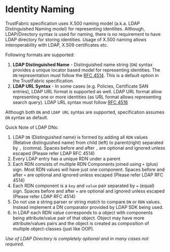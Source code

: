# Identity Naming

TrustFabric specification uses X.500 naming model (a.k.a. LDAP Distinguished Naming model) for representing identities. Although, LDAP/Directory syntax is used for naming, there is no requirement to have LDAP directory for storing identities. Usage of X.500 naming allows interoperability with LDAP, X.509 certificates etc.

Following formats are supported:

1. **LDAP Distinguished Name** - Distinguished name string (`DN`) syntax provides a unique locator based model for representing identities. The `DN` representation must follow the [RFC 4514](https://tools.ietf.org/html/rfc4514). This is a default option in the TrustFabric specification.
1. **LDAP URL Syntax** - In some cases (e.g. Policies, Certificate SAN entries), LDAP URL format is supported as well. LDAP URL format allow representing one or more identities (as URL format allows representing search query). LDAP URL syntax must follow [RFC 4516](https://tools.ietf.org/html/rfc4516)

Although both `DN` and `LDAP URL` syntax are supported, specification assumes `DN` syntax as default. 

Quick Note of LDAP DNs:

1. LDAP `DN` (Distinguished name) is formed by adding all `RDN` values (Relative distinguished name) from child (left) to parent(right) separated by `,` (comma). Spaces before and after `,` are optional and ignored unless escaped (Please refer LDAP RFC 4514)
1. Every LDAP entry has a unique RDN under a parent
1. Each RDN consists of multiple RDN Components joined using `+` (plus) sign. Most RDN values will have just one component. Spaces before and after `+` are optional and ignored unless escaped (Please refer LDAP RFC 4514)
1. Each RDN component is a `key` and `value` pair separated by `=` (equal) sign. Spaces before and after `=` are optional and ignored unless escaped (Please refer LDAP RFC 4514)
1. Do not use a string parser or string match to compare `DN` or `RDN` values. Instead implement a DN comparator provided by LDAP SDK being used.
1. In LDAP each RDN value corresponds to a object with components being attribute/value pair of that object. Object may have more attribute/values pairs and the object is created as composition of multiple object-classes (just like OOP).

*Use of LDAP Directory is completely optional and in many cases not required*.
